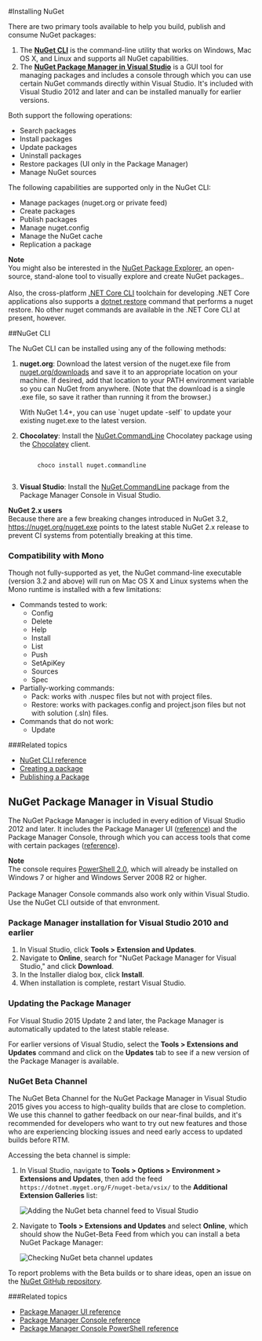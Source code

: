 #Installing NuGet

There are two primary tools available to help you build, publish and consume NuGet packages:

1. The [**NuGet CLI**](#nuget-cli) is the command-line utility that works on Windows, Mac OS X, and Linux and supports all NuGet capabilities.
2. The [**NuGet Package Manager  in Visual Studio**](#nuget-package-manager-in-visual-studio) is a GUI tool for managing packages and includes a console through which you can use certain NuGet commands directly within Visual Studio. It's included with Visual Studio 2012 and later and can be installed manually for earlier versions.

Both support the following operations:

- Search packages
- Install packages
- Update packages
- Uninstall packages
- Restore packages (UI only in the Package Manager)
- Manage NuGet sources

The following capabilities are supported only in the NuGet CLI:

- Manage packages (nuget.org or private feed)
- Create packages 
- Publish packages
- Manage nuget.config
- Manage the NuGet cache
- Replication a package

<div class="block-callout-info">
	<strong>Note</strong><br>
	You might also be interested in the <a href="https://github.com/NuGetPackageExplorer/NuGetPackageExplorer">NuGet Package Explorer</a>, an open-source, stand-alone tool to visually explore and create NuGet packages..<br><br>
	Also, the cross-platform <a href="https://docs.microsoft.com/en-us/dotnet/articles/core/tools/index#installation">.NET Core CLI</a> toolchain for developing .NET Core applications also supports a <a href="https://docs.microsoft.com/en-us/dotnet/articles/core/tools/dotnet-restore">dotnet restore</a> command that performs a nuget restore. No other nuget commands are available in the .NET Core CLI at present, however. 
</div>


##NuGet CLI

The NuGet CLI can be installed using any of the following methods:

1. **nuget.org**: Download the latest version of the nuget.exe file from [nuget.org/downloads](https://nuget.org/downloads) and save it to an appropriate location on your machine. If desired, add that location to your PATH environment variable so you can NuGet from anywhere. (Note that the download is a single .exe file, so save it rather than running it from the browser.)

	<div class="block-callout-info">
		With NuGet 1.4+, you can use `nuget update -self` to update your existing nuget.exe to the latest version.	    
	</div>

2. **Chocolatey**: Install the [NuGet.CommandLine](http://chocolatey.org/packages/NuGet.CommandLine) Chocolatey package using the [Chocolatey](http://chocolatey.org) client. 

	<code class="bash hljs">
		choco install nuget.commandline
	</code>
 
3. **Visual Studio**: Install the [NuGet.CommandLine](http://www.nuget.org/packages/NuGet.CommandLine/) package from the Package Manager Console in Visual Studio.

<div class="block-callout-info">
	<strong>NuGet 2.x users</strong><br>
    Because there are a few breaking changes introduced in NuGet 3.2, <a href="https://nuget.org/nuget.exe">https://nuget.org/nuget.exe</a> points to the latest stable NuGet 2.x release to prevent CI systems from potentially breaking at this time.
</div>


### Compatibility with Mono
Though not fully-supported as yet, the NuGet command-line executable (version 3.2 and above) will run on Mac OS X and Linux systems when the Mono runtime is installed with a few limitations:

* Commands tested to work:
	* Config
	* Delete
	* Help
	* Install
	* List
	* Push
	* SetApiKey
	* Sources
	* Spec	
* Partially-working commands:
	* Pack: works with .nuspec files but not with project files.
	* Restore: works with packages.config and project.json files but not with solution (.sln) files.
* Commands that do not work:
	* Update
	

###Related topics
- [NuGet CLI reference ](/ndocs/tools/nuget.exe-cli-reference)
- [Creating a package](/ndocs/create-packages/creating-a-package)
- [Publishing a Package](/ndocs/create-packages/publish-a-package)


## NuGet Package Manager in Visual Studio

The NuGet Package Manager is included in every edition of Visual Studio 2012 and later. It includes the Package Manager UI ([reference](/ndocs/tools/package-manager-ui)) and the Package Manager Console, through which you can access tools that come with certain packages ([reference](/ndocs/tools/package-manager-console)).

<div class="block-callout-warning">
	<strong>Note</strong><br>
	The console requires <a href="http://support.microsoft.com/kb/968929">PowerShell 2.0</a>, which will already be installed on Windows 7 or higher and Windows Server 2008 R2 or higher.<br><br>
    Package Manager Console commands also work only within  Visual Studio. Use the NuGet CLI outside of that envronment.
</div>

### Package Manager installation for Visual Studio 2010 and earlier

1. In Visual Studio, click **Tools > Extension and Updates**.
2. Navigate to **Online**, search for "NuGet Package Manager for Visual Studio," and click **Download**.
3. In the Installer dialog box, click **Install**.
4. When installation is complete, restart Visual Studio.

### Updating the Package Manager

For Visual Studio 2015 Update 2 and later, the Package Manager is automatically updated to the latest stable release.

For earlier versions of Visual Studio, select the **Tools > Extensions and Updates** command and click on the **Updates** tab to see if a new version of the Package Manager is available.  

### NuGet Beta Channel

The NuGet Beta Channel for the NuGet Package Manager in Visual Studio 2015 gives you access to high-quality builds that are close to completion. We use this channel to gather feedback on our near-final builds, and it's recommended for developers who want to try out new features and those who are experiencing blocking issues and need early access to updated builds before RTM. 

Accessing the beta channel is simple:

1. In Visual Studio, navigate to **Tools > Options > Environment > Extensions and Updates**, then add the feed `https://dotnet.myget.org/F/nuget-beta/vsix/` to the **Additional Extension Galleries** list:

	![Adding the NuGet beta channel feed to Visual Studio](/images/BetaChannel/01_ToolsSettings.png)

2. Navigate to **Tools > Extensions and Updates** and select **Online**, which should show the NuGet-Beta Feed from which you can install a beta NuGet Package Manager:

	![Checking NuGet beta channel updates](/images/BetaChannel/02_ExtensionUpdate.png)

To report problems with the Beta builds or to share ideas, open an issue on the [NuGet GitHub repository](https://github.com/Nuget/Home).

###Related topics

- [Package Manager UI reference](/ndocs/tools/package-manager-ui)
- [Package Manager Console reference](/ndocs/tools/package-manager-console)
- [Package Manager Console PowerShell reference](/ndocs/tools/powershell-reference)

